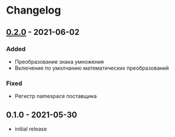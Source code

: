 # Changelog
## [0.2.0](https://github.com/akhx/typograf/compare/0.1.0...0.2.0) - 2021-06-02
### Added
- Преобразование знака умножения
- Включение по умолчанию математических преобразований

### Fixed
- Регистр namespace поставщика

## 0.1.0 - 2021-05-30
- initial release